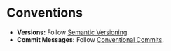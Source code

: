 # Conventions

- **Versions:** Follow [Semantic Versioning](https://semver.org/).
- **Commit Messages:** Follow [Conventional Commits](https://www.conventionalcommits.org/en/v1.0.0/).